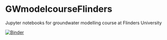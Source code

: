 # GWmodelcourseFlinders
Jupyter notebooks for groundwater modelling course at Flinders University

[![Binder](https://mybinder.org/badge_logo.svg)](https://mybinder.org/v2/gh/lpeeterscsiro/GWmodelcourseFlinders/HEAD?filepath=https%3A%2F%2Fgithub.com%2Flpeeterscsiro%2FGWmodelcourseFlinders%2Fblob%2Fmaster%2FGWmodelCourseFlinders.ipynb)
